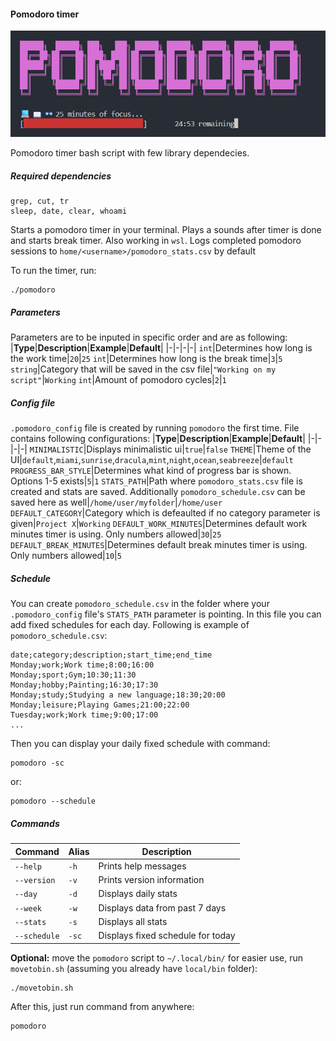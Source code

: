 #### Pomodoro timer
![pomodoro.png](./pomodoro.png)

Pomodoro timer bash script with few library dependecies.

##### Required dependencies
```
grep, cut, tr
sleep, date, clear, whoami
```

Starts a pomodoro timer in your terminal. Plays a sounds after timer is done and starts break timer. Also working in `wsl`.
Logs completed pomodoro sessions to `home/<username>/pomodoro_stats.csv` by default

To run the timer, run:
```shell
./pomodoro
```

##### Parameters
Parameters are to be inputed in specific order and are as following:
|**Type**|**Description**|**Example**|**Default**|
|-|-|-|-|
`int`|Determines how long is the work time|`20`|`25`
`int`|Determines how long is the break time|`3`|`5`
`string`|Category that will be saved in the csv file|`"Working on my script"`|`Working`
`int`|Amount of pomodoro cycles|`2`|`1`

##### Config file
`.pomodoro_config` file is created by running `pomodoro` the first time. File contains following configurations:
|**Type**|**Description**|**Example**|**Default**|
|-|-|-|-|
`MINIMALISTIC`|Displays minimalistic ui|`true`|`false`
`THEME`|Theme of the UI|`default`,`miami`,`sunrise`,`dracula`,`mint`,`night`,`ocean`,`seabreeze`|`default`
`PROGRESS_BAR_STYLE`|Determines what kind of progress bar is shown. Options 1-5 exists|`5`|`1`
`STATS_PATH`|Path where `pomodoro_stats.csv` file is created and stats are saved. Additionally `pomodoro_schedule.csv` can be saved here as well|`/home/user/myfolder`|`/home/user`
`DEFAULT_CATEGORY`|Category which is defeaulted if no category parameter is given|`Project X`|`Working`
`DEFAULT_WORK_MINUTES`|Determines default work minutes timer is using. Only numbers allowed|`30`|`25`
`DEFAULT_BREAK_MINUTES`|Determines default break minutes timer is using. Only numbers allowed|`10`|`5`

##### Schedule
You can create `pomodoro_schedule.csv` in the folder where your `.pomodoro_config` file's `STATS_PATH` parameter is pointing. In this file you can add fixed schedules for each day. Following is example of `pomodoro_schedule.csv`:
```csv
date;category;description;start_time;end_time
Monday;work;Work time;8:00;16:00
Monday;sport;Gym;10:30;11:30
Monday;hobby;Painting;16:30;17:30
Monday;study;Studying a new language;18:30;20:00
Monday;leisure;Playing Games;21:00;22:00
Tuesday;work;Work time;9:00;17:00
...
```
Then you can display your daily fixed schedule with command:
```shell
pomodoro -sc
```
or:
```shell
pomodoro --schedule
```


##### Commands
|**Command**|**Alias**|**Description**|
|-|-|-|
`--help`|`-h`|Prints help messages
`--version`|`-v`|Prints version information
`--day`|`-d`|Displays daily stats
`--week`|`-w`|Displays data from past 7 days
`--stats`|`-s`|Displays all stats
`--schedule`|`-sc`|Displays fixed schedule for today

**Optional:** move the `pomodoro` script to `~/.local/bin/` for easier use, run `movetobin.sh` (assuming you already have `local/bin` folder):

```shell
./movetobin.sh
```

After this, just run command from anywhere:
```shell
pomodoro
```
